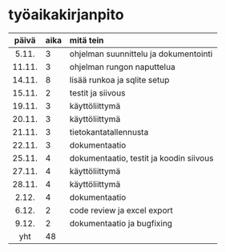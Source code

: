 # työaikakirjanpito

| päivä | aika | mitä tein  |
| :----:|:-----| :-----|
| 5.11.  | 3    | ohjelman suunnittelu ja dokumentointi|
| 11.11. | 3    | ohjelman rungon naputtelua|
| 14.11. | 8    | lisää runkoa ja sqlite setup|
| 15.11. | 2    | testit ja siivous|
| 19.11. | 3    | käyttöliittymä|
| 20.11. | 3    | käyttöliittymä|
| 21.11. | 3    | tietokantatallennusta|
| 22.11. | 3    | dokumentaatio|
| 25.11. | 4    | dokumentaatio, testit ja koodin siivous|
| 27.11. | 4    | käyttöliittymä|
| 28.11. | 4    | käyttöliittymä|
| 2.12.  | 4    | dokumentaatio|
| 6.12.  | 2    | code review ja excel export|
| 9.12.  | 2    | dokumentaatio ja bugfixing|
| yht    | 48   | |
